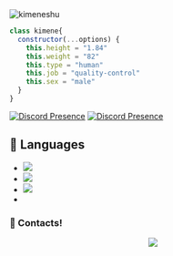 <img src="https://komarev.com/ghpvc/?username=kimeneshu&label=Ziyaretçi%20Sayısı&color=552b75" alt="kimeneshu" />

```js
class kimene{
  constructor(...options) {
    this.height = "1.84"
    this.weight = "82"
    this.type = "human"
    this.job = "quality-control"
    this.sex = "male"
  }
}
```



[![Discord Presence](https://lanyard-profile-readme.vercel.app/api/434423480583323650?hideDiscrim=true)](https://discord.com/users/434423480583323650)
[![Discord Presence](https://lanyard-profile-readme.vercel.app/api/373811072920190976?hideDiscrim=true)](https://discord.com/users/373811072920190976)




## 🔧 Languages
- ![](https://img.shields.io/badge/Code-JavaScript-black?style=flat-square&logo=javascript&logoColor=brightgreen)
- ![](https://img.shields.io/badge/Code-Java-black?style=flat-square&logo=java&logoColor=white)
- ![](https://img.shields.io/badge/Tools-MongoDB-black?style=flat-square&logo=mongodb&logoColor=cyan)
- 
<h3>🌟 Contacts!</h3>
<p align="center">
     <a href="https://www.instagram.com/kimeneshuu" target"blank_"><img src="https://img.shields.io/badge/INSTAGRAM%20-DC3175.svg?&style=for-the-badge&logo=instagram&logoColor=white"></a>
